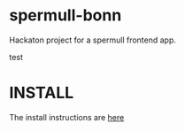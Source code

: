 # spermull-bonn
Hackaton project for a spermull frontend app.

test

# INSTALL

The install instructions are [here](INSTALL.md)